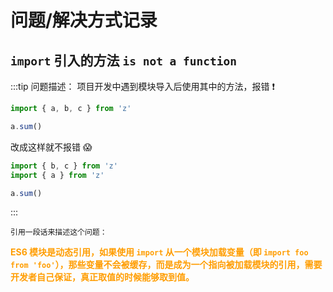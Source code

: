 # 问题/解决方式记录

## `import` 引入的方法 `is not a function`

:::tip
问题描述：
项目开发中遇到模块导入后使用其中的方法，报错 ❗️

```js
import { a, b, c } from 'z'

a.sum()
```

改成这样就不报错 😱

```js
import { b, c } from 'z'
import { a } from 'z'

a.sum()
```

:::

`引用一段话来描述这个问题：`

**<font color="FF9D00">ES6 模块是动态引用，如果使用 `import` 从一个模块加载变量（即 `import foo from 'foo'`），那些变量不会被缓存，而是成为一个指向被加载模块的引用，需要开发者自己保证，真正取值的时候能够取到值。</font>**
